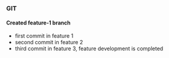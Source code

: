 ### GIT

#### Created feature-1 branch
* first commit in feature 1
* second commit in feature 2
* third commit in feature 3, feature development is completed